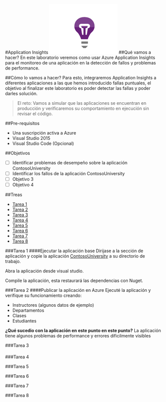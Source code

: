 #Application Insights
![Application Insigths](img/ai.png?raw=true)
##Qué vamos a hacer?
En este laboratorio veremos como usar Azure Application Insights para el monitoreo de una aplicación en la detección de fallos y problemas de performance.

##Cómo lo vamos a hacer?
Para esto, integraremos Application Insights a diferentes aplicaciones a las que hemos introducido fallas puntuales, el objetivo al finalizar este laboratorio es poder detectar las fallas y poder darles solución.

> El reto: Vamos a simular que las aplicaciones se encuentran en producción y verificaremos su comportamiento en ejecución sin revisar el código.

##Pre-requisitos
* Una suscripción activa a Azure
* Visual Studio 2015
* Visual Studio Code (Opcional)

##Objetivos
- [ ] Identificar problemas de desempeño sobre la aplicación ContosoUniversity
- [ ] Identificar los fallos de la aplicación ContosoUniversity
- [ ] Objetivo 3
- [ ] Objetivo 4

##Treas
- [Tarea 1](#tarea-1)
- [Tarea 2](#tarea-2)
- [Tarea 3](#tarea-3)
- [Tarea 4](#tarea-4)
- [Tarea 5](#tarea-5)
- [Tarea 6](#tarea-6)
- [Tarea 7](#tarea-7)
- [Tarea 8](#tarea-8)

###Tarea 1
####Ejecutar la aplicación base
Dirijase a la sección de aplicación y copie la aplicación [ContosoUniversity](./aplicaciones/ContosoUniversity/) a su directorio de trabajo.

Abra la aplicación desde visual studio.

Compile la aplicación, esta restaurará las dependencias con Nuget.

###Tarea 2
####Publicar la aplicación en Azure
Ejecuté la aplicación y verifique su funcionamiento creando:
- Instructores (algunos datos de ejemplo)
- Departamentos
- Clases
- Estudiantes

**¿Qué sucedio con la aplicación en este punto en este punto?**
La aplicación tiene algunos problemas de performance y errores dificilmente visibles

###Tarea 3
####

###Tarea 4

###Tarea 5

###Tarea 6

###Tarea 7

###Tarea 8

